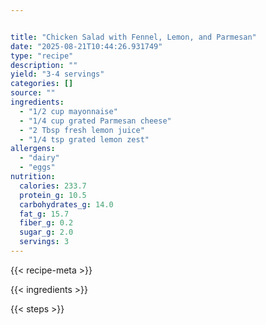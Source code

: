```yaml
---


title: "Chicken Salad with Fennel, Lemon, and Parmesan"
date: "2025-08-21T10:44:26.931749"
type: "recipe"
description: ""
yield: "3-4 servings"
categories: []
source: ""
ingredients:
  - "1/2 cup mayonnaise"
  - "1/4 cup grated Parmesan cheese"
  - "2 Tbsp fresh lemon juice"
  - "1/4 tsp grated lemon zest"
allergens:
  - "dairy"
  - "eggs"
nutrition:
  calories: 233.7
  protein_g: 10.5
  carbohydrates_g: 14.0
  fat_g: 15.7
  fiber_g: 0.2
  sugar_g: 2.0
  servings: 3
---
```


{{< recipe-meta >}}

{{< ingredients >}}

{{< steps >}}

